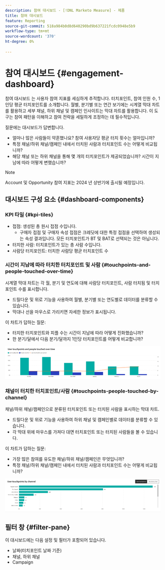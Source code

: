 ```yaml
---
description: 참여 대시보드 - [!DNL Marketo Measure] - 제품
title: 참여 대시보드
feature: Reporting
source-git-commit: 518a984b0d8d640290bd9b637221fcdc0948e5b9
workflow-type: tm+mt
source-wordcount: '370'
ht-degree: 0%

---
```


# 참여 대시보드 {#engagement-dashboard}

참여 대시보드 는 사용자 참여 지표를 세심하게 추적합니다. 터치포인트, 참여 인원 수, 1인당 평균 터치포인트를 소개합니다. 월별, 분기별 또는 연간 보기에는 시계열 막대 차트를 활용하고 세부 채널, 하위 채널 및 캠페인 인사이트는 막대 차트를 활용합니다. 이 도구는 참여 패턴을 이해하고 참여 전략을 세밀하게 조정하는 데 필수적입니다.

질문에는 대시보드가 답변합니다.

* 얼마나 많은 사람들이 약혼했나요? 참여 사용자당 평균 터치 횟수는 얼마입니까?
* 특정 채널/하위 채널/캠페인 내에서 터치된 사람과 터치포인트 수는 어떻게 비교됩니까?
* 해당 채널 또는 하위 채널을 통해 몇 개의 터치포인트가 제공되었습니까? 시간이 지남에 따라 어떻게 변했습니까?

>[!NOTE]
>
>Account 및 Opportunity 참여 지표는 2024 년 상반기에 출시될 예정입니다.

## 대시보드 구성 요소 {#dashboard-components}

### KPI 타일 {#kpi-tiles}

* 접점: 생성된 총 원시 접점 수입니다.
   * 구매자 접점 및 구매자 속성 접점은 크레딧에 대한 특정 접점을 선택하여 생성되는 속성 결과입니다. 모든 터치포인트가 BT 및 BAT로 선택되는 것은 아닙니다.
* 터치한 사람: 터치포인트가 있는 총 사람 수입니다.
* 사람당 터치포인트: 터치한 사람당 평균 터치포인트 수

### 시간이 지남에 따라 터치한 터치포인트 및 사람 {#touchpoints-and-people-touched-over-time}

시계열 막대 차트는 각 월, 분기 및 연도에 대해 사람당 터치포인트, 사람 터치됨 및 터치포인트 수를 표시합니다.

* 드릴다운 및 위로 기능을 사용하여 월별, 분기별 또는 연도별로 데이터를 분류할 수 있습니다.
* 막대나 선을 마우스로 가리키면 자세한 정보가 표시됩니다.

이 차트가 답하는 질문:

* 터치한 터치포인트와 피플 수는 시간이 지남에 따라 어떻게 진화했습니까?
* 한 분기/달에서 다음 분기/달까지 1인당 터치포인트를 어떻게 비교합니까?

![](assets/engagement-dashboard-1.png)

### 채널이 터치한 터치포인트/사람 {#touchpoints-people-touched-by-channel}

채널/하위 채널/캠페인으로 분류된 터치포인트 또는 터치된 사람을 표시하는 막대 차트.

* 드릴다운 및 위로 기능을 사용하여 하위 채널 및 캠페인별로 데이터를 분류할 수 있습니다.
* 각 막대 위에 마우스를 가져다 대면 터치포인트 또는 터치된 사람들을 볼 수 있습니다.

이 차트가 답하는 질문:

* 가장 많은 참여를 유도한 채널/하위 채널/캠페인은 무엇입니까?
* 특정 채널/하위 채널/캠페인 내에서 터치된 사람과 터치포인트 수는 어떻게 비교됩니까?

![](assets/engagement-dashboard-2.png)

## 필터 창 {#filter-pane}

이 대시보드에는 다음 설정 및 필터가 포함되어 있습니다.

* 날짜(터치포인트 날짜 기준)
* 채널, 하위 채널
* Campaign
